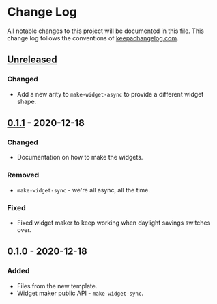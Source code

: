 # Change Log
All notable changes to this project will be documented in this file. This change log follows the conventions of [keepachangelog.com](http://keepachangelog.com/).

## [Unreleased]
### Changed
- Add a new arity to `make-widget-async` to provide a different widget shape.

## [0.1.1] - 2020-12-18
### Changed
- Documentation on how to make the widgets.

### Removed
- `make-widget-sync` - we're all async, all the time.

### Fixed
- Fixed widget maker to keep working when daylight savings switches over.

## 0.1.0 - 2020-12-18
### Added
- Files from the new template.
- Widget maker public API - `make-widget-sync`.

[Unreleased]: https://github.com/your-name/test-lib/compare/0.1.1...HEAD
[0.1.1]: https://github.com/your-name/test-lib/compare/0.1.0...0.1.1
